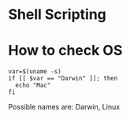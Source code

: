 # Shell Scripting

# How to check OS

```
var=$(uname -s)
if [[ $var == "Darwin" ]]; then
  echo "Mac"
fi
```
Possible names are: Darwin, Linux
